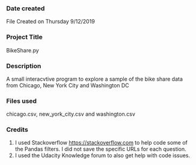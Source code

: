 ### Date created
File Created on Thursday 9/12/2019

### Project Title
BikeShare.py

### Description
A small interacvtive program to explore a sample of the bike share data from Chicago, New York City and Washington DC

### Files used
chicago.csv, new_york_city.csv and washington.csv

### Credits
1. I used Stackoverflow https://stackoverflow.com to help code some of the Pandas filters. I did not save the specific URLs for each question.
2. I used the Udacity Knowledge forum to also get help with code issues.
